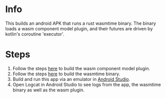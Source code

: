 # Info
This builds an android APK that runs a rust wasmtime binary. The binary loads a wasm component model plugin, and their futures are driven by kotlin's coroutine 'executor'.

# Steps
1. Follow the steps [here](https://github.com/tlsnotary/tlsn/tree/poc/wasmtime-plugin-android/crates/wasmtime-plugin) to build the wasm component model plugin.
2. Follow the steps [here](https://github.com/tlsnotary/tlsn/tree/poc/wasmtime-plugin-android/crates/wasmtime-host) to build the wasmtime binary.
3. Build and run this app via an emulator in [Android Studio](https://developer.android.com/studio/intro).
4. Open Logcat in Android Studio to see logs from the app, the wasmtime binary as well as the wasm plugin.
